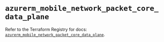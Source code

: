 # `azurerm_mobile_network_packet_core_data_plane`

Refer to the Terraform Registry for docs: [`azurerm_mobile_network_packet_core_data_plane`](https://registry.terraform.io/providers/hashicorp/azurerm/3.108.0/docs/resources/mobile_network_packet_core_data_plane).
